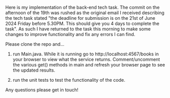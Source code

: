 Here is my implementation of the back-end tech task. The commit on the afternoon of the 19th was rushed as the original email I received describing the tech task stated "the deadline for submission is on the 21st of June 2024 Friday before 5.30PM. This should give you 4 days to complete the task". As such I have returned to the task this morning to make some changes to improve functionality and fix any errors I can find.

Please clone the repo and...

1. run Main.java. While it is running go to http://localhost:4567/books in your browser to view what the service returns. Comment/uncomment the various get() methods in main and refresh your browser page to see the updated results.
  
2. run the unit tests to test the functionality of the code.
  
Any questions please get in touch!
